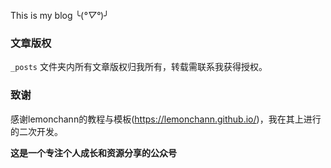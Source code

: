 This is my blog  ╰(*°▽°*)╯

### 文章版权

`_posts` 文件夹内所有文章版权归我所有，转载需联系我获得授权。

### 致谢

感谢lemonchann的教程与模板(https://lemonchann.github.io/)，我在其上进行的二次开发。

**这是一个专注个人成长和资源分享的公众号**



